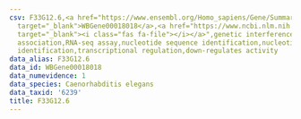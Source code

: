 ```yaml
---
csv: F33G12.6,<a href="https://www.ensembl.org/Homo_sapiens/Gene/Summary?db=core;g=WBGene00018018"
  target="_blank">WBGene00018018</a>,<a href="https://www.ncbi.nlm.nih.gov/pubmed/27496166"
  target="_blank"><i class="fas fa-file"></i></a>",genetic interference,functional
  association,RNA-seq assay,nucleotide sequence identification,nucleotide sequence
  identification,transcriptional regulation,down-regulates activity
data_alias: F33G12.6
data_id: WBGene00018018
data_numevidence: 1
data_species: Caenorhabditis elegans
data_taxid: '6239'
title: F33G12.6
---
```

